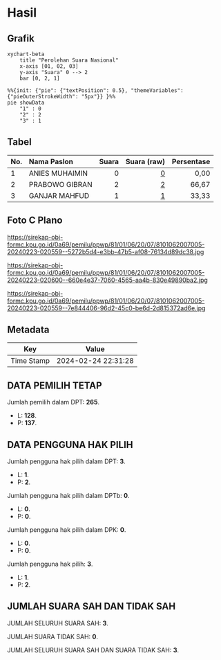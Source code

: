 # Hasil

## Grafik

```mermaid
xychart-beta
    title "Perolehan Suara Nasional"
    x-axis [01, 02, 03]
    y-axis "Suara" 0 --> 2
    bar [0, 2, 1]
```

```mermaid
%%{init: {"pie": {"textPosition": 0.5}, "themeVariables": {"pieOuterStrokeWidth": "5px"}} }%%
pie showData
    "1" : 0
    "2" : 2
    "3" : 1
```

## Tabel

| No. | Nama Paslon    | Suara | Suara (raw) | Persentase |
|:--- |:-------------- | -----:| -----------:| ----------:|
| 1   | ANIES MUHAIMIN | 0     | [0][p-1]    | 0,00       |
| 2   | PRABOWO GIBRAN | 2     | [2][p-2]    | 66,67      |
| 3   | GANJAR MAHFUD  | 1     | [1][p-3]    | 33,33      |


[p-1]: https://github.com/gigit-pemilu/pemilu-2024/blob/main/pilpres/hitung-suara/sub/81-maluku/sub/01-maluku-tengah/sub/06-seram-utara/sub/2007-manusela/sub/005-tps/sub/paslon-1.txt
[p-2]: https://github.com/gigit-pemilu/pemilu-2024/blob/main/pilpres/hitung-suara/sub/81-maluku/sub/01-maluku-tengah/sub/06-seram-utara/sub/2007-manusela/sub/005-tps/sub/paslon-2.txt
[p-3]: https://github.com/gigit-pemilu/pemilu-2024/blob/main/pilpres/hitung-suara/sub/81-maluku/sub/01-maluku-tengah/sub/06-seram-utara/sub/2007-manusela/sub/005-tps/sub/paslon-3.txt

## Foto C Plano

https://sirekap-obj-formc.kpu.go.id/0a69/pemilu/ppwp/81/01/06/20/07/8101062007005-20240223-020559--5272b5d4-e3bb-47b5-af08-76134d89dc38.jpg

https://sirekap-obj-formc.kpu.go.id/0a69/pemilu/ppwp/81/01/06/20/07/8101062007005-20240223-020600--660e4e37-7060-4565-aa4b-830e49890ba2.jpg

https://sirekap-obj-formc.kpu.go.id/0a69/pemilu/ppwp/81/01/06/20/07/8101062007005-20240223-020559--7e844406-96d2-45c0-be6d-2d815372ad6e.jpg


## Metadata

| Key        | Value               |
| ---------- | ------------------- |
| Time Stamp | 2024-02-24 22:31:28 |


## DATA PEMILIH TETAP

Jumlah pemilih dalam DPT: **265**.
 * L: **128**.
 * P: **137**.

## DATA PENGGUNA HAK PILIH

Jumlah pengguna hak pilih dalam DPT: **3**.
 * L: **1**.
 * P: **2**.

Jumlah pengguna hak pilih dalam DPTb: **0**.
 * L: **0**.
 * P: **0**.

Jumlah pengguna hak pilih dalam DPK: **0**.
 * L: **0**.
 * P: **0**.

Jumlah pengguna hak pilih: **3**.
 * L: **1**.
 * P: **2**.

## JUMLAH SUARA SAH DAN TIDAK SAH

JUMLAH SELURUH SUARA SAH: **3**.

JUMLAH SUARA TIDAK SAH: **0**.

JUMLAH SELURUH SUARA SAH DAN SUARA TIDAK SAH: **3**.


